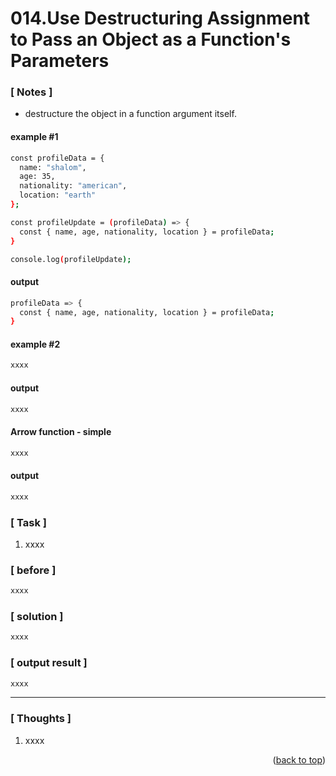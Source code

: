 <a name="topage"></a>

# 014.Use Destructuring Assignment to Pass an Object as a Function's Parameters

### [ Notes ]
  * destructure the object in a function argument itself.

#### example #1

```sh
const profileData = {
  name: "shalom",
  age: 35,
  nationality: "american",
  location: "earth"
};

const profileUpdate = (profileData) => {
  const { name, age, nationality, location } = profileData;
}

console.log(profileUpdate);
```

#### output
```sh
profileData => {
  const { name, age, nationality, location } = profileData;
}
```

#### example #2

```sh
xxxx
```

#### output
```sh
xxxx
```

#### Arrow function - simple

```sh
xxxx
```

#### output
```sh
xxxx
```

### [ Task ]
  1. xxxx


### [ before ]

```sh
xxxx
```

### [ solution ]

```sh
xxxx
```

### [ output result ]

```sh
xxxx
```

-----

### [ Thoughts ]

  1. xxxx
  

<p align="right">(<a href="#topage">back to top</a>)</p>
<br/>
<br/>

